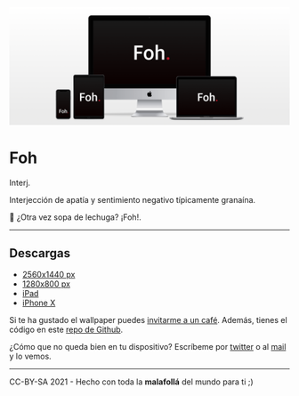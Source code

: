 ![Foh.](./assets/img/hero.png)
# Foh
Interj.

Interjección de apatía y sentimiento negativo típicamente granaína.

💬 ¿Otra vez sopa de lechuga? ¡Foh!.

---

## Descargas

- [2560x1440 px](assets/wallpapers/dark/foh-wallpaper-2560x1440.png)
- [1280x800 px](assets/wallpapers/dark/foh-wallpaper-1280x800.png)
- [iPad](assets/wallpapers/dark/foh-wallpaper-ipad.png)
- [iPhone X](assets/wallpapers/dark/foh-wallpaper-iphoneX.png)

Si te ha gustado el wallpaper puedes [invitarme a un café](https://ko-fi.com/E1E435KTC). Además, tienes el código en este [repo de Github](https://github.com/oneeyedman/foh).

¿Cómo que no queda bien en tu dispositivo?
Escríbeme por [twitter](https://twitter.com/oneeyedman) o al [mail](mailto:carlos@spacenomads.com) y lo vemos.

---

CC-BY-SA 2021 - Hecho con toda la **malafollá** del mundo para ti ;)
